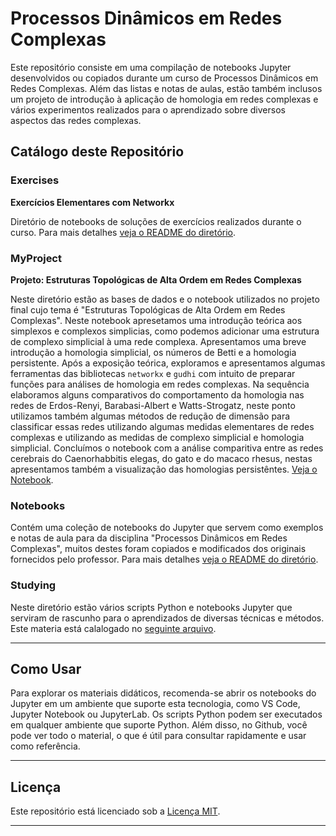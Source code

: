 # Processos Dinâmicos em Redes Complexas

Este repositório consiste em uma compilação de notebooks Jupyter desenvolvidos ou copiados durante um curso de Processos Dinâmicos em Redes Complexas. Além das listas e notas de aulas, estão também inclusos um projeto de introdução à aplicação de homologia em redes complexas e vários experimentos realizados para o aprendizado sobre diversos aspectos das redes complexas.

## Catálogo deste Repositório

### Exercises

**Exercícios Elementares com Networkx**

Diretório de notebooks de soluções de exercícios realizados durante o curso. Para mais detalhes [veja o README do diretório](./Exercises/README.md).

### MyProject

**Projeto: Estruturas Topológicas de Alta Ordem em Redes Complexas**

Neste diretório estão as bases de dados e o notebook utilizados no projeto final cujo tema é "Estruturas Topológicas de Alta Ordem em Redes Complexas". Neste notebook apresetamos uma introdução teórica aos simplexos e complexos simplicias, como podemos adicionar uma estrutura de complexo simplicial à uma rede complexa. Apresentamos uma breve introdução a homologia simplicial, os números de Betti e a homologia persistente. Após a exposição teórica, exploramos e apresentamos algumas ferramentas das bibliotecas `networkx` e `gudhi` com intuito de preparar funções para análises de homologia em redes complexas. Na sequência elaboramos alguns comparativos do comportamento da homologia nas redes de Erdos-Renyi, Barabasi-Albert e Watts-Strogatz, neste ponto utilizamos também algumas métodos de redução de dimensão para classificar essas redes utilizando algumas medidas elementares de redes complexas e utilizando as medidas de complexo simplicial e homologia simplicial. Concluímos o notebook com a análise comparitiva entre as redes cerebrais do Caenorhabbitis elegas, do gato e do macaco rhesus, nestas apresentamos também a visualização das homologias persistêntes. [Veja o Notebook](./MyProject/complex-simplicial-network.ipynb).

### Notebooks

Contém uma coleção de notebooks do Jupyter que servem como exemplos e notas de aula para da disciplina "Processos Dinâmicos em Redes Complexas", muitos destes foram copiados e modificados dos originais fornecidos pelo professor. Para mais detalhes [veja o README do diretório](./Notebooks/README.md).

### Studying

Neste diretório estão vários scripts Python e notebooks Jupyter que serviram de rascunho para o aprendizados de diversas técnicas e métodos. Este materia está calalogado no [seguinte arquivo](./Studying/README.md).

---


## Como Usar
Para explorar os materiais didáticos, recomenda-se abrir os notebooks do Jupyter em um ambiente que suporte esta tecnologia, como VS Code, Jupyter Notebook ou JupyterLab. Os scripts Python podem ser executados em qualquer ambiente que suporte Python. Além disso, no Github, você pode ver todo o material, o que é útil para consultar rapidamente e usar como referência.


---


## Licença

Este repositório está licenciado sob a [Licença MIT](LICENSE).


---